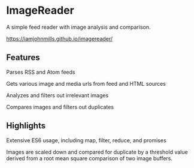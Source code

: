 # ImageReader
A simple feed reader with image analysis and comparison. 

https://iamjohnmills.github.io/imagereader/

## Features
Parses RSS and Atom feeds

Gets various image and media urls from feed and HTML sources

Analyzes and filters out irrelevant images

Compares images and filters out duplicates

## Highlights
Extensive ES6 usage, including map, filter, reduce, and promises

Images are scaled down and compared for duplicate by a threshold value derived from a root mean square comparison of two image buffers.
